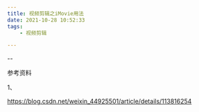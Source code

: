 ```yaml
---
title: 视频剪辑之iMovie用法
date: 2021-10-28 10:52:33
tags:
	- 视频剪辑

---
```


--



参考资料

1、

https://blog.csdn.net/weixin_44925501/article/details/113816254